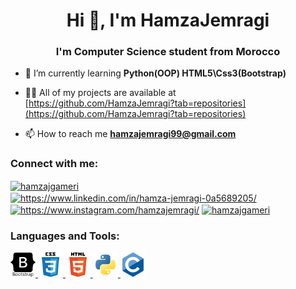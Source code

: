 <h1 align="center">Hi 👋, I'm HamzaJemragi</h1>
<h3 align="center">I'm Computer Science student from Morocco</h3>

- 🌱 I’m currently learning **Python(OOP) HTML5\Css3(Bootstrap)**

- 👨‍💻 All of my projects are available at [https://github.com/HamzaJemragi?tab=repositories](https://github.com/HamzaJemragi?tab=repositories)

- 📫 How to reach me **hamzajemragi99@gmail.com**

<h3 align="left">Connect with me:</h3>
<p align="left">
<a href="https://twitter.com/hamzajgameri" target="blank"><img align="center" src="https://raw.githubusercontent.com/rahuldkjain/github-profile-readme-generator/master/src/images/icons/Social/twitter.svg" alt="hamzajgameri" height="30" width="40" /></a>
<a href="https://www.linkedin.com/in/hamza-jemragi-0a5689205/" target="blank"><img align="center" src="https://raw.githubusercontent.com/rahuldkjain/github-profile-readme-generator/master/src/images/icons/Social/linked-in-alt.svg" alt="https://www.linkedin.com/in/hamza-jemragi-0a5689205/" height="30" width="40" /></a>
<a href="https://www.instagram.com/hamzajemragi/" target="blank"><img align="center" src="https://raw.githubusercontent.com/rahuldkjain/github-profile-readme-generator/master/src/images/icons/Social/instagram.svg" alt="https://www.instagram.com/hamzajemragi/" height="30" width="40" /></a>
<a href="https://discord.com/channels/hamzajgameri" target="blank"><img align="center" src="https://raw.githubusercontent.com/rahuldkjain/github-profile-readme-generator/master/src/images/icons/Social/discord.svg" alt="hamzajgameri" height="30" width="40" /></a>
</p>

<h3 align="left">Languages and Tools:</h3>
<p align="left"> <a href="https://getbootstrap.com" target="_blank" rel="noreferrer"> <img src="https://raw.githubusercontent.com/devicons/devicon/master/icons/bootstrap/bootstrap-plain-wordmark.svg" alt="bootstrap" width="40" height="40"/> </a> <a href="https://www.w3schools.com/css/" target="_blank" rel="noreferrer"> <img src="https://raw.githubusercontent.com/devicons/devicon/master/icons/css3/css3-original-wordmark.svg" alt="css3" width="40" height="40"/> </a> <a href="https://www.w3.org/html/" target="_blank" rel="noreferrer"> <img src="https://raw.githubusercontent.com/devicons/devicon/master/icons/html5/html5-original-wordmark.svg" alt="html5" width="40" height="40"/> </a> <a href="https://www.python.org" target="_blank" rel="noreferrer"> <img src="https://raw.githubusercontent.com/devicons/devicon/master/icons/python/python-original.svg" alt="python" width="40" height="40"/> </a> <a href="https://www.w3schools.com/c/" target="_blank" rel="noreferrer"> <img src="https://raw.githubusercontent.com/devicons/devicon/master/icons/c/c-original.svg" alt="c" width="40" height="40"/></a></p>
